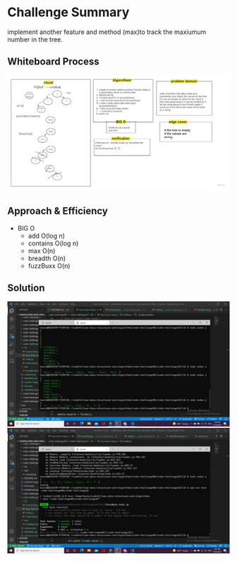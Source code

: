 
# Challenge Summary
implement another feature and method (max)to track the maxiumum number in the tree.
## Whiteboard Process
![img](whiteboard.jpg)


## Approach & Efficiency
* BIG O
   - add O(log n)
   - contains O(log n)
   - max O(n)
   - breadth O(n)
   - fuzzBuxx O(n)
   
## Solution
![img](output.png)
![test](test.png)

